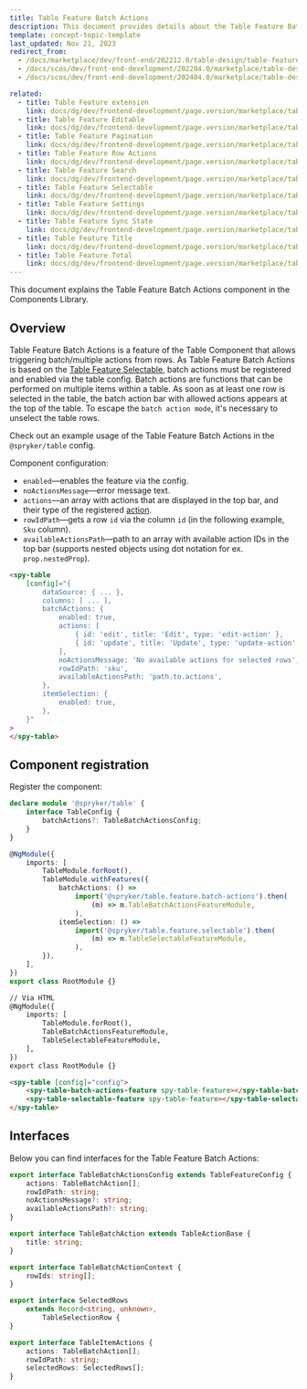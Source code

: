 ```yaml
---
title: Table Feature Batch Actions
description: This document provides details about the Table Feature Batch Actions component in the Components Library.
template: concept-topic-template
last_updated: Nov 21, 2023
redirect_from:
  - /docs/marketplace/dev/front-end/202212.0/table-design/table-features/.html
  - /docs/scos/dev/front-end-development/202204.0/marketplace/table-design/table-feature-extension/table-feature-batch-actions.html
  - /docs/scos/dev/front-end-development/202404.0/marketplace/table-design/table-feature-extension/table-feature-batch-actions.html

related:
  - title: Table Feature extension
    link: docs/dg/dev/frontend-development/page.version/marketplace/table-design/table-feature-extension/table-feature-extension.html
  - title: Table Feature Editable
    link: docs/dg/dev/frontend-development/page.version/marketplace/table-design/table-feature-extension/table-feature-editable.html
  - title: Table Feature Pagination
    link: docs/dg/dev/frontend-development/page.version/marketplace/table-design/table-feature-extension/table-feature-pagination.html
  - title: Table Feature Row Actions
    link: docs/dg/dev/frontend-development/page.version/marketplace/table-design/table-feature-extension/table-feature-row-actions.html
  - title: Table Feature Search
    link: docs/dg/dev/frontend-development/page.version/marketplace/table-design/table-feature-extension/table-feature-search.html
  - title: Table Feature Selectable
    link: docs/dg/dev/frontend-development/page.version/marketplace/table-design/table-feature-extension/table-feature-selectable.html
  - title: Table Feature Settings
    link: docs/dg/dev/frontend-development/page.version/marketplace/table-design/table-feature-extension/table-feature-settings.html
  - title: Table Feature Sync State
    link: docs/dg/dev/frontend-development/page.version/marketplace/table-design/table-feature-extension/table-feature-sync-state.html
  - title: Table Feature Title
    link: docs/dg/dev/frontend-development/page.version/marketplace/table-design/table-feature-extension/table-feature-title.html
  - title: Table Feature Total
    link: docs/dg/dev/frontend-development/page.version/marketplace/table-design/table-feature-extension/table-feature-total.html
---
```


This document explains the Table Feature Batch Actions component in the Components Library.

## Overview

Table Feature Batch Actions is a feature of the Table Component that allows triggering batch/multiple actions from rows.
As Table Feature Batch Actions is based on the [Table Feature Selectable](/docs/dg/dev/frontend-development/{{page.version}}/marketplace/table-design/table-feature-extension/table-feature-selectable.html), batch actions must be registered and enabled via the table config. Batch actions are functions that can be performed on multiple items within a table. As soon as at least one row is selected in the table, the batch action bar with allowed actions appears at the top of the table.
To escape the `batch action mode`, it's necessary to unselect the table rows.

Check out an example usage of the Table Feature Batch Actions in the `@spryker/table` config.

Component configuration:

- `enabled`—enables the feature via the config.  
- `noActionsMessage`—error message text.  
- `actions`—an array with actions that are displayed in the top bar, and their type of the registered [action](/docs/dg/dev/frontend-development/{{page.version}}/marketplace/ui-components-library/actions/ui-components-library-actions.html).   
- `rowIdPath`—gets a row `id` via the column `id` (in the following example, `Sku` column).  
- `availableActionsPath`—path to an array with available action IDs in the top bar (supports nested objects using dot notation for ex. `prop.nestedProp`).   

```html
<spy-table
    [config]="{
        dataSource: { ... },
        columns: [ ... ],
        batchActions: {
            enabled: true,
            actions: [
                { id: 'edit', title: 'Edit', type: 'edit-action' },
                { id: 'update', title: 'Update', type: 'update-action' },
            ],
            noActionsMessage: 'No available actions for selected rows',
            rowIdPath: 'sku',
            availableActionsPath: 'path.to.actions',
        },  
        itemSelection: {
            enabled: true,
        },                                                                                         
    }"
>
</spy-table>
```

## Component registration

Register the component:

```ts
declare module '@spryker/table' {
    interface TableConfig {
        batchActions?: TableBatchActionsConfig;
    }
}

@NgModule({
    imports: [
        TableModule.forRoot(),
        TableModule.withFeatures({
            batchActions: () =>
                import('@spryker/table.feature.batch-actions').then(
                    (m) => m.TableBatchActionsFeatureModule,
                ),
            itemSelection: () =>
                import('@spryker/table.feature.selectable').then(
                    (m) => m.TableSelectableFeatureModule,
                ),
        }),
    ],
})
export class RootModule {}
```

```html
// Via HTML
@NgModule({
    imports: [
        TableModule.forRoot(),
        TableBatchActionsFeatureModule,
        TableSelectableFeatureModule,
    ],
})
export class RootModule {}

<spy-table [config]="config">
    <spy-table-batch-actions-feature spy-table-feature></spy-table-batch-actions-feature>
    <spy-table-selectable-feature spy-table-feature></spy-table-selectable-feature>
</spy-table>
```

## Interfaces

Below you can find interfaces for the Table Feature Batch Actions:

```ts
export interface TableBatchActionsConfig extends TableFeatureConfig {
    actions: TableBatchAction[];
    rowIdPath: string;
    noActionsMessage?: string;
    availableActionsPath?: string;
}

export interface TableBatchAction extends TableActionBase {
    title: string;
}

export interface TableBatchActionContext {
    rowIds: string[];
}

export interface SelectedRows
    extends Record<string, unknown>,
        TableSelectionRow {
}

export interface TableItemActions {
    actions: TableBatchAction[];
    rowIdPath: string;
    selectedRows: SelectedRows[];
}
```

